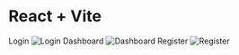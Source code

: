 # React + Vite



Login
![Login](https://github.com/user-attachments/assets/243948ca-2aee-4862-a052-c85767e50b29)
Dashboard
![Dashboard](https://github.com/user-attachments/assets/5f717312-38bc-4c27-8e34-271612d3ec83)
Register
![Register](https://github.com/user-attachments/assets/983926bf-2249-43c6-9968-36da32a0be1f)
